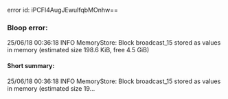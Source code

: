 error id: iPCFI4AugJEwuIfqbMOnhw==
### Bloop error:

25/06/18 00:36:18 INFO MemoryStore: Block broadcast_15 stored as values in memory (estimated size 198.6 KiB, free 4.5 GiB)
#### Short summary: 

25/06/18 00:36:18 INFO MemoryStore: Block broadcast_15 stored as values in memory (estimated size 19...